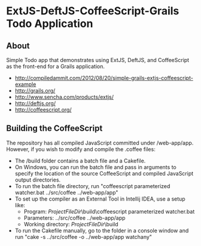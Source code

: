 # ExtJS-DeftJS-CoffeeScript-Grails Todo Application

## About

Simple Todo app that demonstrates using ExtJS, DeftJS, and CoffeeScript as the front-end for a Grails application.

* http://compiledammit.com/2012/08/20/simple-grails-extjs-coffeescript-example
* http://grails.org/
* http://www.sencha.com/products/extjs/
* http://deftjs.org/
* http://coffeescript.org/

## Building the CoffeeScript

The repository has all compiled JavaScript committed under /web-app/app. However, if you wish to modify and compile the .coffee files:

* The /build folder contains a batch file and a Cakefile.
* On Windows, you can run the batch file and pass in arguments to specify the location of the source CoffeeScript and compiled JavaScript output directories.
* To run the batch file directory, run "coffeescript parameterized watcher.bat ../src/coffee ../web-app/app"
* To set up the compiler as an External Tool in Intellij IDEA, use a setup like:
    * Program: $ProjectFileDir$\build\coffeescript parameterized watcher.bat
    * Parameters: ../src/coffee ../web-app/app
    * Working directory: $ProjectFileDir$\build
* To run the Cakefile manually, go to the folder in a console window and run "cake -s ../src/coffee -o ../web-app/app watchany"


